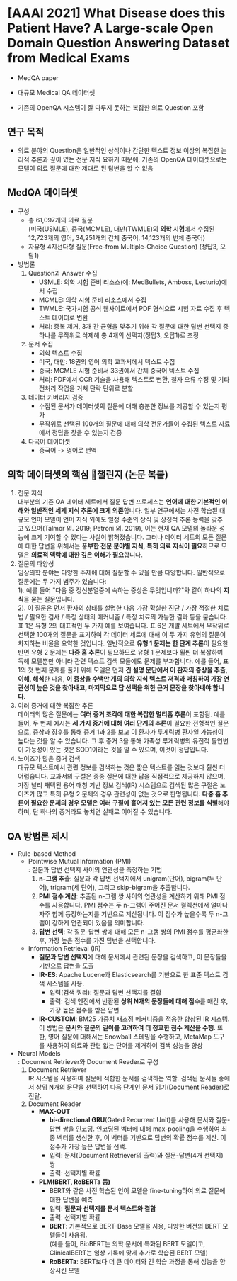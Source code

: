 # [AAAI 2021] What Disease does this Patient Have? A Large-scale Open Domain Question Answering Dataset from Medical Exams
- MedQA paper

-   대규모 Medical QA 데이터셋
-   기존의 OpenQA 시스템이 잘 다루지 못하는 복잡한 의료 Question 포함

## 연구 목적

-   의료 분야의 Question은 일반적인 상식이나 간단한 텍스트 정보 이상의 복잡한 논리적 추론과 깊이 있는 전문 지식 요하기 때문에, 기존의 OpenQA 데이터셋으로는 모델이 의료 질문에 대한 제대로 된 답변을 할 수 없음

## MedQA 데이터셋

-   구성
    -   총 61,097개의 의료 질문  
        (미국(USMLE), 중국(MCMLE), 대만(TWMLE)의 **의학 시험**에서 수집된 12,723개의 영어, 34,251개의 간체 중국어, 14,123개의 번체 중국어)
    -   자유형 4지선다형 질문(Free-from Multiple-Choice Question) (정답3, 오답1)
-   방법론
    1.  Question과 Answer 수집
        -   USMLE: 의학 시험 준비 리소스(예: MedBullets, Amboss, Lecturio)에서 수집
        -   MCMLE: 의학 시험 준비 리소스에서 수집
        -   TWMLE: 국가시험 공식 웹사이트에서 PDF 형식으로 시험 자료 수집 후 텍스트 데이터로 변환
        -   처리: 중복 제거, 3개 간 균형을 맞추기 위해 각 질문에 대한 답변 선택지 중 하나를 무작위로 삭제해 총 4개의 선택지(정답3, 오답1)로 조정
    2.  문서 수집
        -   의학 텍스트 수집
        -   미국, 대만: 18권의 영어 의학 교과서에서 텍스트 수집
        -   중국: MCMLE 시험 준비서 33권에서 간체 중국어 텍스트 수집
        -   처리: PDF에서 OCR 기술을 사용해 텍스트로 변환, 철자 오류 수정 및 기타 전처리 작업을 거쳐 단락 단위로 분할
    3.  데이터 커버리지 검증
        -   수집된 문서가 데이터셋의 질문에 대해 충분한 정보를 제공할 수 있는지 평가
        -   무작위로 선택된 100개의 질문에 대해 의학 전문가들이 수집된 텍스트 자료에서 정답을 찾을 수 있는지 검증
    4.  다국어 데이터셋
        -   중국어 -> 영어로 번역

## 의학 데이터셋의 핵심 챌린지 (논문 복붙)

1.  전문 지식  
    대부분의 기존 QA 데이터 세트에서 질문 답변 프로세스는 **언어에 대한 기본적인 이해와 일반적인 세계 지식 추론에 크게 의존**합니다. 일부 연구에서는 사전 학습된 대규모 언어 모델이 언어 지식 외에도 일정 수준의 상식 및 상징적 추론 능력을 갖추고 있으며(Talmor 외. 2019; Petroni 외. 2019), 이는 현재 QA 모델의 놀라운 성능에 크게 기여할 수 있다는 사실이 밝혀졌습니다. 그러나 데이터 세트의 모든 질문에 대한 답변을 위해서는 풍**부한 전문 분야별 지식, 특히 의료 지식이 필요**하므로 모델은 **의료적 맥락에 대한 깊은 이해가 필요**합니다.
2.  질문의 다양성  
    임상의학 분야는 다양한 주제에 대해 질문할 수 있을 만큼 다양합니다. 일반적으로 질문에는 두 가지 범주가 있습니다:  
    1). 예를 들어 "다음 중 정신분열증에 속하는 증상은 무엇입니까?"와 같이 하나의 **지식**을 묻는 질문입니다.  
    2). 이 질문은 먼저 환자의 상태를 설명한 다음 가장 확실한 진단 / 가장 적절한 치료법 / 필요한 검사 / 특정 상태의 메커니즘 / 특정 치료의 가능한 결과 등을 묻습니다.  
    표 1은 유형 2의 대표적인 두 가지 예를 보여줍니다. 표 6은 개발 세트에서 무작위로 선택한 100개의 질문을 표기하여 각 데이터 세트에 대해 이 두 가지 유형의 질문이 차지하는 비율을 요약한 것입니다. 일반적으로 **유형 1 문제는 한 단계 추론**이 필요한 반면 유형 2 문제는 **다중 홉 추론**이 필요하므로 유형 1 문제보다 훨씬 더 복잡하여 독해 모델뿐만 아니라 관련 텍스트 검색 모듈에도 문제를 부과합니다. 예를 들어, 표 1의 첫 번째 문제를 풀기 위해 모델은 먼저 **긴 설명 문단에서 이 환자의 증상을 추출, 이해, 해석**한 다음, **이 증상을 수백만 개의 의학 지식 텍스트 저격과 매칭하여 가장 연관성이 높은 것을 찾아내고, 마지막으로 답 선택을 위한 근거 문장을 찾아내야 합니다.**
3.  여러 증거에 대한 복잡한 추론  
    데이터의 많은 질문에는 **여러 증거 조각에 대한 복잡한 멀티홉 추론**이 포함됨. 예를 들어, 두 번째 예시는 **세 가지 증거에 대해 여러 단계의 추론**이 필요한 전형적인 질문으로, 증상과 징후를 통해 증거 1과 2를 보고 이 환자가 루게릭병 환자일 가능성이 높다는 것을 알 수 있습니다. 그 후 증거 3을 통해 가족성 루게릭병의 유전적 돌연변이 가능성이 있는 것은 SOD1이라는 것을 알 수 있으며, 이것이 정답입니다. 
4.  노이즈가 많은 증거 검색  
    대규모 텍스트에서 관련 정보를 검색하는 것은 짧은 텍스트를 읽는 것보다 훨씬 더 어렵습니다. 교과서의 구절은 종종 질문에 대한 답을 직접적으로 제공하지 않으며, 가장 널리 채택된 용어 매칭 기반 정보 검색(IR) 시스템으로 검색된 많은 구절은 노이즈가 많고 특히 유형 2 문제의 경우 관련성이 없는 것으로 판명됩니다. **다중 홉 추론이 필요한 문제의 경우 모델은 여러 구절에 흩어져 있는 모든 관련 정보를 식별**해야 하며, 단 하나의 증거라도 놓치면 실패로 이어질 수 있습니다.

## QA 방법론 제시

-   Rule-based Method
    -   Pointwise Mutual Information (PMI)  
        : 질문과 답변 선택지 사이의 연관성을 측정하는 기법
        1.  **n-그램 추출**: 질문과 각 답변 선택지에서 unigram(단어), bigram(두 단어), trigram(세 단어), 그리고 skip-bigram을 추출합니다.
        2.  **PMI 점수 계산**: 추출된 n-그램 쌍 사이의 연관성을 계산하기 위해 PMI 점수를 사용합니다. PMI 점수는 두 n-그램이 주어진 문서 컬렉션에서 얼마나 자주 함께 등장하는지를 기반으로 계산됩니다. 이 점수가 높을수록 두 n-그램이 강하게 연관되어 있음을 의미합니다.
        3.  **답변 선택**: 각 질문-답변 쌍에 대해 모든 n-그램 쌍의 PMI 점수를 평균화한 후, 가장 높은 점수를 가진 답변을 선택합니다.
    -   Information Retrieval (IR)
        -   **질문과 답변 선택지**에 대해 문서에서 관련된 문장을 검색하고, 이 문장들을 기반으로 답변을 도출
        -   **IR-ES**: Apache Lucene과 Elasticsearch를 기반으로 한 표준 텍스트 검색 시스템을 사용.
            -   입력(검색 쿼리): 질문과 답변 선택지를 결합
            -   출력: 검색 엔진에서 반환된 **상위 N개의 문장들에 대해 점수**를 매긴 후, 가장 높은 점수를 받은 답변
        -   **IR-CUSTOM**: BM25 가중치 재조정 메커니즘을 적용한 향상된 IR 시스템. 이 방법은 **문서와 질문의 길이를 고려하여 더 정교한 점수 계산을 수행**. 또한, 영어 질문에 대해서는 Snowball 스테밍을 수행하고, MetaMap 도구를 사용하여 의료와 관련 없는 단어를 제거하여 검색 성능을 향상
-   Neural Models  
    : Document Retriever와 Document Reader로 구성  
    1.  Document Retriever  
        IR 시스템을 사용하여 질문에 적합한 문서를 검색하는 역할. 검색된 문서들 중에서 상위 N개의 문단을 선택하여 다음 단계인 문서 읽기(Document Reader)로 전달.
    2.  Document Reader
        -   **MAX-OUT**
            -   **bi-directional GRU**(Gated Recurrent Unit)를 사용해 문서와 질문-답변 쌍을 인코딩. 인코딩된 벡터에 대해 max-pooling을 수행하여 최종 벡터를 생성한 후, 이 벡터를 기반으로 답변의 확률 점수를 계산. 이 점수가 가장 높은 답변을 선택.
            -   입력: 문서(Document Retriever의 출력)와 질문-답변(4개 선택지) 쌍
            -   출력: 선택지별 확률
        -   **PLM(BERT, RoBERTa 등)**
            -   BERT와 같은 사전 학습된 언어 모델을 fine-tuning하여 의료 질문에 대한 답변을 예측
            -   입력: **질문과 선택지를 문서 텍스트와 결합**
            -   출력: 선택지별 확률
            -   **BERT**: 기본적으로 BERT-Base 모델을 사용, 다양한 버전의 BERT 모델들이 사용됨.  
                (예를 들어, BioBERT는 의학 문서에 특화된 BERT 모델이고, ClinicalBERT는 임상 기록에 맞게 추가로 학습된 BERT 모델)
            -   **RoBERTa**: BERT보다 더 큰 데이터와 긴 학습 과정을 통해 성능을 향상시킨 모델
